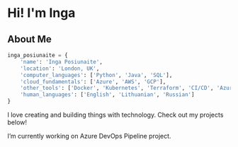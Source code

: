 # Hi! I'm Inga

## About Me

```python
inga_posiunaite = {
    'name': 'Inga Posiunaite',
    'location': 'London, UK',
    'computer_languages': ['Python', 'Java', 'SQL'],
    'cloud_fundamentals': ['Azure', 'AWS', 'GCP'],
    'other_tools': ['Docker', 'Kubernetes', 'Terraform', 'CI/CD', 'Azure DevOps', 'Linux', 'BASH & PowerShell', 'Agile'],
    'human_languages': ['English', 'Lithuanian', 'Russian']
}
```

I love creating and building things with technology. Check out my projects below! 

I’m currently working on Azure DevOps Pipeline project. 
